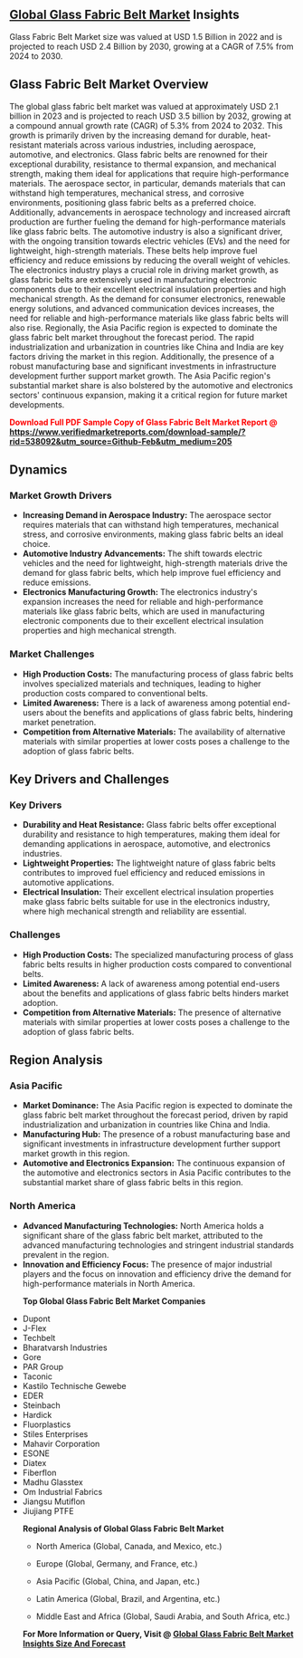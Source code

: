 <h2><a href="https://www.verifiedmarketreports.com/download-sample/?rid=538092&amp;utm_source=Github&amp;utm_medium=205" target="_blank">Global Glass Fabric Belt Market</a> Insights</h2><p>Glass Fabric Belt Market size was valued at USD 1.5 Billion in 2022 and is projected to reach USD 2.4 Billion by 2030, growing at a CAGR of 7.5% from 2024 to 2030.</p><p> <h2>Glass Fabric Belt Market Overview</h2> <p>The global glass fabric belt market was valued at approximately USD 2.1 billion in 2023 and is projected to reach USD 3.5 billion by 2032, growing at a compound annual growth rate (CAGR) of 5.3% from 2024 to 2032. This growth is primarily driven by the increasing demand for durable, heat-resistant materials across various industries, including aerospace, automotive, and electronics. Glass fabric belts are renowned for their exceptional durability, resistance to thermal expansion, and mechanical strength, making them ideal for applications that require high-performance materials. The aerospace sector, in particular, demands materials that can withstand high temperatures, mechanical stress, and corrosive environments, positioning glass fabric belts as a preferred choice. Additionally, advancements in aerospace technology and increased aircraft production are further fueling the demand for high-performance materials like glass fabric belts. The automotive industry is also a significant driver, with the ongoing transition towards electric vehicles (EVs) and the need for lightweight, high-strength materials. These belts help improve fuel efficiency and reduce emissions by reducing the overall weight of vehicles. The electronics industry plays a crucial role in driving market growth, as glass fabric belts are extensively used in manufacturing electronic components due to their excellent electrical insulation properties and high mechanical strength. As the demand for consumer electronics, renewable energy solutions, and advanced communication devices increases, the need for reliable and high-performance materials like glass fabric belts will also rise. Regionally, the Asia Pacific region is expected to dominate the glass fabric belt market throughout the forecast period. The rapid industrialization and urbanization in countries like China and India are key factors driving the market in this region. Additionally, the presence of a robust manufacturing base and significant investments in infrastructure development further support market growth. The Asia Pacific region's substantial market share is also bolstered by the automotive and electronics sectors' continuous expansion, making it a critical region for future market developments. </p> <p><strong><p><span class=""><span style="color: #ff0000;"><strong>Download Full PDF Sample Copy of Glass Fabric Belt Market Report</strong> @ </span><a href="https://www.verifiedmarketreports.com/download-sample/?rid=538092&amp;utm_source=Github-Feb&amp;utm_medium=205" target="_blank">https://www.verifiedmarketreports.com/download-sample/?rid=538092&amp;utm_source=Github-Feb&amp;utm_medium=205</a></span></p></strong></p> <h2>Dynamics</h2> <h3>Market Growth Drivers</h3> <ul> <li><strong>Increasing Demand in Aerospace Industry:</strong> The aerospace sector requires materials that can withstand high temperatures, mechanical stress, and corrosive environments, making glass fabric belts an ideal choice. </li> <li><strong>Automotive Industry Advancements:</strong> The shift towards electric vehicles and the need for lightweight, high-strength materials drive the demand for glass fabric belts, which help improve fuel efficiency and reduce emissions. </li> <li><strong>Electronics Manufacturing Growth:</strong> The electronics industry's expansion increases the need for reliable and high-performance materials like glass fabric belts, which are used in manufacturing electronic components due to their excellent electrical insulation properties and high mechanical strength. </li> </ul> <h3>Market Challenges</h3> <ul> <li><strong>High Production Costs:</strong> The manufacturing process of glass fabric belts involves specialized materials and techniques, leading to higher production costs compared to conventional belts.</li> <li><strong>Limited Awareness:</strong> There is a lack of awareness among potential end-users about the benefits and applications of glass fabric belts, hindering market penetration.</li> <li><strong>Competition from Alternative Materials:</strong> The availability of alternative materials with similar properties at lower costs poses a challenge to the adoption of glass fabric belts.</li> </ul> <h2>Key Drivers and Challenges</h2> <h3>Key Drivers</h3> <ul> <li><strong>Durability and Heat Resistance:</strong> Glass fabric belts offer exceptional durability and resistance to high temperatures, making them ideal for demanding applications in aerospace, automotive, and electronics industries. </li> <li><strong>Lightweight Properties:</strong> The lightweight nature of glass fabric belts contributes to improved fuel efficiency and reduced emissions in automotive applications. </li> <li><strong>Electrical Insulation:</strong> Their excellent electrical insulation properties make glass fabric belts suitable for use in the electronics industry, where high mechanical strength and reliability are essential. </li> </ul> <h3>Challenges</h3> <ul> <li><strong>High Production Costs:</strong> The specialized manufacturing process of glass fabric belts results in higher production costs compared to conventional belts.</li> <li><strong>Limited Awareness:</strong> A lack of awareness among potential end-users about the benefits and applications of glass fabric belts hinders market adoption.</li> <li><strong>Competition from Alternative Materials:</strong> The presence of alternative materials with similar properties at lower costs poses a challenge to the adoption of glass fabric belts.</li> </ul> <h2>Region Analysis</h2> <h3>Asia Pacific</h3> <ul> <li><strong>Market Dominance:</strong> The Asia Pacific region is expected to dominate the glass fabric belt market throughout the forecast period, driven by rapid industrialization and urbanization in countries like China and India. </li> <li><strong>Manufacturing Hub:</strong> The presence of a robust manufacturing base and significant investments in infrastructure development further support market growth in this region. </li> <li><strong>Automotive and Electronics Expansion:</strong> The continuous expansion of the automotive and electronics sectors in Asia Pacific contributes to the substantial market share of glass fabric belts in this region. </li> </ul> <h3>North America</h3> <ul> <li><strong>Advanced Manufacturing Technologies:</strong> North America holds a significant share of the glass fabric belt market, attributed to the advanced manufacturing technologies and stringent industrial standards prevalent in the region. </li> <li><strong>Innovation and Efficiency Focus:</strong> The presence of major industrial players and the focus on innovation and efficiency drive the demand for high-performance materials in North America.</p><p><strong>Top Global Glass Fabric Belt Market Companies</strong></p><div data-test-id=""><p><li>Dupont</li><li> J-Flex</li><li> Techbelt</li><li> Bharatvarsh Industries</li><li> Gore</li><li> PAR Group</li><li> Taconic</li><li> Kastilo Technische Gewebe</li><li> EDER</li><li> Steinbach</li><li> Hardick</li><li> Fluorplastics</li><li> Stiles Enterprises</li><li> Mahavir Corporation</li><li> ESONE</li><li> Diatex</li><li> Fiberflon</li><li> Madhu Glasstex</li><li> Om Industrial Fabrics</li><li> Jiangsu Mutiflon</li><li> Jiujiang PTFE</li></p><div><strong>Regional Analysis of&nbsp;Global Glass Fabric Belt Market</strong></div><ul><li dir="ltr"><p dir="ltr">North America&nbsp;(Global, Canada, and Mexico, etc.)</p></li><li dir="ltr"><p dir="ltr">Europe (Global, Germany, and France, etc.)</p></li><li dir="ltr"><p dir="ltr">Asia Pacific&nbsp;(Global, China, and Japan, etc.)</p></li><li dir="ltr"><p dir="ltr">Latin America&nbsp;(Global, Brazil, and Argentina, etc.)</p></li><li dir="ltr">Middle East and Africa&nbsp;(Global, Saudi Arabia, and South Africa, etc.)</li></ul><p><strong>For More Information or Query, Visit @&nbsp;</strong><strong><a href="https://www.verifiedmarketreports.com/product/glass-fabric-belt-market/?utm_source=Github&amp;utm_medium=205" target="_blank">Global Glass Fabric Belt Market Insights Size And Forecast</a></strong></p></div>
